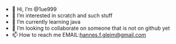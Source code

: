 - 👋 Hi, I’m @1ue999
- 👀 I’m interested in scratch and such stuff
- 🌱 I’m currently learning java
- 💞️ I’m looking to collaborate on someone that is not on github yet
- 📫 How to reach me 
EMAIL:hannes.f.gleim@gmail.com

<!---
1ue999/1ue999 is a ✨ special ✨ repository because its `README.md` (this file) appears on your GitHub profile.
You can click the Preview link to take a look at your changes.
--->
